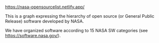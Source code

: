https://nasa-opensourcelist.netlify.app/

This is a graph expressing the hierarchy of open source (or General Public Release) software developed by NASA.

We have organized software according to 15 NASA SW categories (see https://software.nasa.gov/).
